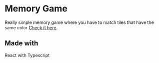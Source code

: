 # Memory Game

Really simple memory game where you have to match tiles that have the same color [Check it here](https://nixton9.github.io/MemoryGame/).

## Made with

React with Typescript
